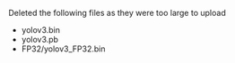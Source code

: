 Deleted the following files as they were too large to upload
- yolov3.bin
- yolov3.pb
- FP32/yolov3_FP32.bin
